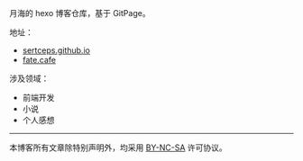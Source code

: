 月海的 hexo 博客仓库，基于 GitPage。

地址：

- <a href="https://sertceps.github.io"> sertceps.github.io</a>
- <a href="https://www.fate.cafe"> fate.cafe</a>

涉及领域：

- 前端开发
- 小说
- 个人感想

---

本博客所有文章除特别声明外，均采用 [BY-NC-SA](https://creativecommons.org/licenses/by-nc-sa/4.0/deed.zh) 许可协议。